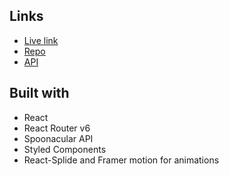 ## Links
- [Live link](https://react-spoon.onrender.com/)
- [Repo](https://github.com/jacastanon01/react-router-recipes)
- [API](https://spoonacular.com/food-api)


## Built with
- React
- React Router v6 
- Spoonacular API
- Styled Components 
- React-Splide and Framer motion for animations
